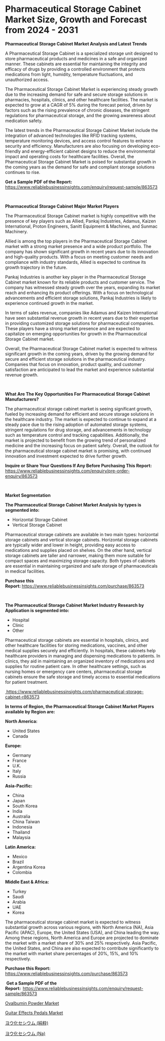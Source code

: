 <p><h1>Pharmaceutical Storage Cabinet Market Size, Growth and Forecast from 2024 - 2031</h1></p><p><strong>Pharmaceutical Storage Cabinet Market Analysis and Latest Trends</strong></p>
<p><p>A Pharmaceutical Storage Cabinet is a specialized storage unit designed to store pharmaceutical products and medicines in a safe and organized manner. These cabinets are essential for maintaining the integrity and efficacy of drugs by providing a controlled environment that protects medications from light, humidity, temperature fluctuations, and unauthorized access.</p><p>The Pharmaceutical Storage Cabinet Market is experiencing steady growth due to the increasing demand for safe and secure storage solutions in pharmacies, hospitals, clinics, and other healthcare facilities. The market is expected to grow at a CAGR of 5% during the forecast period, driven by factors such as the rising prevalence of chronic diseases, the stringent regulations for pharmaceutical storage, and the growing awareness about medication safety.</p><p>The latest trends in the Pharmaceutical Storage Cabinet Market include the integration of advanced technologies like RFID tracking systems, temperature monitoring devices, and access control features to enhance security and efficiency. Manufacturers are also focusing on developing eco-friendly and energy-efficient cabinet designs to reduce the environmental impact and operating costs for healthcare facilities. Overall, the Pharmaceutical Storage Cabinet Market is poised for substantial growth in the coming years as the demand for safe and compliant storage solutions continues to rise.</p></p>
<p><strong>Get a Sample PDF of the Report:&nbsp;</strong> <a href="https://www.reliablebusinessinsights.com/enquiry/request-sample/863573">https://www.reliablebusinessinsights.com/enquiry/request-sample/863573</a></p>
<p>&nbsp;</p>
<p><strong>Pharmaceutical Storage Cabinet Major Market Players</strong></p>
<p><p>The Pharmaceutical Storage Cabinet market is highly competitive with the presence of key players such as Allied, Pankaj Industries, Adamus, Kaizen International, Proton Engineers, Sanitt Equipment & Machines, and Sunmac Machinery. </p><p>Allied is among the top players in the Pharmaceutical Storage Cabinet market with a strong market presence and a wide product portfolio. The company has shown significant growth in recent years due to its innovation and high-quality products. With a focus on meeting customer needs and compliance with industry standards, Allied is expected to continue its growth trajectory in the future.</p><p>Pankaj Industries is another key player in the Pharmaceutical Storage Cabinet market known for its reliable products and customer service. The company has witnessed steady growth over the years, expanding its market reach and enhancing its product offerings. With a focus on technological advancements and efficient storage solutions, Pankaj Industries is likely to experience continued growth in the market.</p><p>In terms of sales revenue, companies like Adamus and Kaizen International have seen substantial revenue growth in recent years due to their expertise in providing customized storage solutions for pharmaceutical companies. These players have a strong market presence and are expected to capitalize on emerging opportunities for growth in the Pharmaceutical Storage Cabinet market.</p><p>Overall, the Pharmaceutical Storage Cabinet market is expected to witness significant growth in the coming years, driven by the growing demand for secure and efficient storage solutions in the pharmaceutical industry. Companies that focus on innovation, product quality, and customer satisfaction are anticipated to lead the market and experience substantial revenue growth.</p></p>
<p>&nbsp;</p>
<p><strong>What Are The Key Opportunities For Pharmaceutical Storage Cabinet Manufacturers?</strong></p>
<p><p>The pharmaceutical storage cabinet market is seeing significant growth, fueled by increasing demand for efficient and secure storage solutions in the healthcare industry. The market is expected to continue to expand at a steady pace due to the rising adoption of automated storage systems, stringent regulations for drug storage, and advancements in technology such as temperature control and tracking capabilities. Additionally, the market is projected to benefit from the growing trend of personalized medicine and the increasing focus on patient safety. Overall, the outlook for the pharmaceutical storage cabinet market is promising, with continued innovation and investment expected to drive further growth.</p></p>
<p><strong>Inquire or Share Your Questions If Any Before Purchasing This Report:</strong> <a href="https://www.reliablebusinessinsights.com/enquiry/pre-order-enquiry/863573">https://www.reliablebusinessinsights.com/enquiry/pre-order-enquiry/863573</a></p>
<p>&nbsp;</p>
<p><strong>Market Segmentation</strong></p>
<p><strong>The Pharmaceutical Storage Cabinet Market Analysis by types is segmented into:</strong></p>
<p><ul><li>Horizontal Storage Cabinet</li><li>Vertical Storage Cabinet</li></ul></p>
<p><p>Pharmaceutical storage cabinets are available in two main types: horizontal storage cabinets and vertical storage cabinets. Horizontal storage cabinets are typically wider and lower in height, providing easy access to medications and supplies placed on shelves. On the other hand, vertical storage cabinets are taller and narrower, making them more suitable for compact spaces and maximizing storage capacity. Both types of cabinets are essential in maintaining organized and safe storage of pharmaceuticals in medical facilities.</p></p>
<p><strong>Purchase this Report:&nbsp;</strong><a href="https://www.reliablebusinessinsights.com/purchase/863573">https://www.reliablebusinessinsights.com/purchase/863573</a></p>
<p>&nbsp;</p>
<p><strong>The Pharmaceutical Storage Cabinet Market Industry Research by Application is segmented into:</strong></p>
<p><ul><li>Hospital</li><li>Clinic</li><li>Other</li></ul></p>
<p><p>Pharmaceutical storage cabinets are essential in hospitals, clinics, and other healthcare facilities for storing medications, vaccines, and other medical supplies securely and efficiently. In hospitals, these cabinets help healthcare providers in managing and dispensing medications to patients. In clinics, they aid in maintaining an organized inventory of medications and supplies for routine patient care. In other healthcare settings, such as nursing homes or emergency care centers, pharmaceutical storage cabinets ensure the safe storage and timely access to essential medications for patient treatment.</p></p>
<p><a href="https://www.reliablebusinessinsights.com/pharmaceutical-storage-cabinet-r863573">&nbsp;https://www.reliablebusinessinsights.com/pharmaceutical-storage-cabinet-r863573</a></p>
<p><strong>In terms of Region, the Pharmaceutical Storage Cabinet Market Players available by Region are:</strong></p>
<p>
    <p> <strong> North America: </strong>
        <ul>
            <li>United States</li>
            <li>Canada</li>
        </ul>
        </p> 
    <p> <strong> Europe: </strong>
        <ul>
            <li>Germany</li>
            <li>France</li>
            <li>U.K.</li>
            <li>Italy</li>
            <li>Russia</li>
        </ul>
        </p> 
    <p> <strong> Asia-Pacific: </strong>
        <ul>
            <li>China</li>
            <li>Japan</li>
            <li>South Korea</li>
            <li>India</li>
            <li>Australia</li>
            <li>China Taiwan</li>
            <li>Indonesia</li>
            <li>Thailand</li>
            <li>Malaysia</li>
        </ul>
        </p> 
    <p> <strong> Latin America: </strong>
        <ul>
            <li>Mexico</li>
            <li>Brazil</li>
            <li>Argentina Korea</li>
            <li>Colombia</li>
        </ul>
        </p> 
    <p> <strong> Middle East & Africa: </strong>
        <ul>
            <li>Turkey</li>
            <li>Saudi</li>
            <li>Arabia</li>
            <li>UAE</li>
            <li>Korea</li>
        </ul>
    </p>
    </p>
<p><p>The pharmaceutical storage cabinet market is expected to witness substantial growth across various regions, with North America (NA), Asia Pacific (APAC), Europe, the United States (USA), and China leading the way. Among these regions, North America and Europe are projected to dominate the market with a market share of 30% and 25% respectively. Asia Pacific, the United States, and China are also expected to contribute significantly to the market with market share percentages of 20%, 15%, and 10% respectively.</p></p>
<p><strong>Purchase this Report: </strong><a href="https://www.reliablebusinessinsights.com/purchase/863573">https://www.reliablebusinessinsights.com/purchase/863573</a></p>
<p>&nbsp;<strong>Get a Sample PDF of the Report:&nbsp;&nbsp;</strong><a href="https://www.reliablebusinessinsights.com/enquiry/request-sample/863573">https://www.reliablebusinessinsights.com/enquiry/request-sample/863573</a></p>
<p><strong></strong></p>
<p><p><a href="https://github.com/gikababa4/Market-Research-Report-List-1/blob/main/ovalbumin-powder-market.md">Ovalbumin Powder Market</a></p><p><a href="https://github.com/muhammadasraf467/Market-Research-Report-List-1/blob/main/guitar-effects-pedals-market.md">Guitar Effects Pedals Market</a></p><p><a href="https://github.com/oqxogxyvqe90775/Market-Research-Report-List-2/blob/main/8410364142322.md">ヨウ化セシウム (純粋)</a></p><p><a href="https://github.com/WhitneyMurphy1982/Market-Research-Report-List-1/blob/main/6739562142321.md">ヨウ化セシウム (Na)</a></p></p>